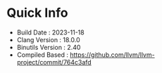 # Quick Info
* Build Date : 2023-11-18
* Clang Version : 18.0.0
* Binutils Version : 2.40
* Compiled Based : https://github.com/llvm/llvm-project/commit/764c3afd
